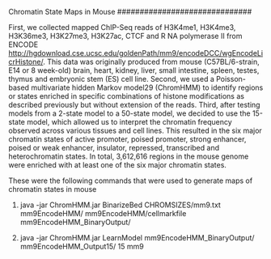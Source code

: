 Chromatin State Maps in Mouse
##############################

First, we collected mapped ChIP-Seq reads of H3K4me1, H3K4me3, H3K36me3, H3K27me3, H3K27ac, CTCF and R
NA polymerase II from ENCODE http://hgdownload.cse.ucsc.edu/goldenPath/mm9/encodeDCC/wgEncodeLicrHistone/. 
This data was originally produced from mouse (C57BL/6-strain, E14 or 8 week-old) brain, heart, kidney, liver, 
small intestine, spleen, testes, thymus and embryonic stem (ES) cell line. Second, we used a Poisson-based 
multivariate hidden Markov model29 (ChromHMM) to identify regions or states enriched in specific combinations of 
histone modifications as described previously but without extension of the reads. Third, after testing models from 
a 2-state model to a 50-state model, we decided to use the 15-state model, which allowed us to interpret the 
chromatin frequency observed across various tissues and cell lines. This resulted in the six major chromatin states 
of active promoter, poised promoter, strong enhancer, poised or weak enhancer, insulator, repressed, transcribed and 
heterochromatin states. In total, 3,612,616 regions in the mouse genome were enriched with at least one of the six 
major chromatin states.

These were the following commands that were used to generate maps of chromatin states in mouse

1. java -jar ChromHMM.jar BinarizeBed CHROMSIZES/mm9.txt mm9EncodeHMM/ mm9EncodeHMM/cellmarkfile mm9EncodeHMM_BinaryOutput/

2. java -jar ChromHMM.jar LearnModel mm9EncodeHMM_BinaryOutput/ mm9EncodeHMM_Output15/ 15 mm9 
